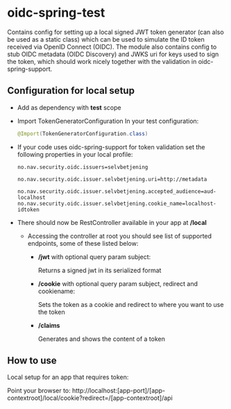 # oidc-spring-test

Contains config for setting up a local signed JWT token generator (can also be used as a static class) which can be used to simulate the ID token received via OpenID Connect (OIDC). The module also contains config to stub OIDC metadata (OIDC Discovery) and JWKS uri for keys used to sign the token, which should work nicely together with the validation in oidc-spring-support.

## Configuration for local setup

- Add as dependency with **test** scope

- Import TokenGeneratorConfiguration In your test configuration:

  ```java
  @Import(TokenGeneratorConfiguration.class)	
  ```

- If your code uses oidc-spring-support for token validation set the following properties in your local profile:

  `no.nav.security.oidc.issuers=selvbetjening`

  `no.nav.security.oidc.issuer.selvbetjening.uri=http://metadata`

  `no.nav.security.oidc.issuer.selvbetjening.accepted_audience=aud-localhost`
  `no.nav.security.oidc.issuer.selvbetjening.cookie_name=localhost-idtoken`

- There should now be RestController available in your app at <app-contextroot>**/local**

  - Accessing the controller at root you should see list of supported endpoints, some of these listed below:

    - **/jwt** with optional query param subject: 

      Returns a signed jwt in its serialized format

    - **/cookie** with optional query param subject, redirect and cookiename: 

      Sets the token as a cookie and redirect to where you want to use the token

    - **/claims** 

      Generates and shows the content of a token

## How to use 

Local setup for an app that requires token:

Point your browser to: http://localhost:[app-port]/[app-contextroot]/local/cookie?redirect=/[app-contextroot]/api